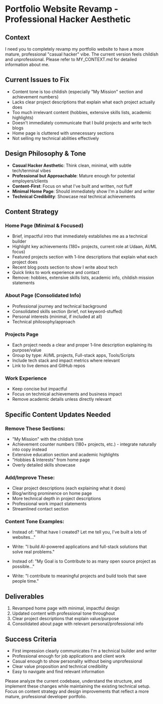 # Portfolio Website Revamp - Professional Hacker Aesthetic

## Context

I need you to completely revamp my portfolio website to have a more mature, professional "casual hacker" vibe. The current version feels childish and unprofessional. Please refer to MY_CONTEXT.md for detailed information about me.

## Current Issues to Fix

- Content tone is too childish (especially "My Mission" section and achievement numbers)
- Lacks clear project descriptions that explain what each project actually does
- Too much irrelevant content (hobbies, extensive skills lists, academic highlights)
- Doesn't immediately communicate that I build projects and write tech blogs
- Home page is cluttered with unnecessary sections
- Not selling my technical abilities effectively

## Design Philosophy & Tone

- **Casual Hacker Aesthetic**: Think clean, minimal, with subtle tech/terminal vibes
- **Professional but Approachable**: Mature enough for potential employers/clients
- **Content-First**: Focus on what I've built and written, not fluff
- **Minimal Home Page**: Should immediately show I'm a builder and writer
- **Technical Credibility**: Showcase real technical achievements

## Content Strategy

### Home Page (Minimal & Focused)

- Brief, impactful intro that immediately establishes me as a technical builder
- Highlight key achievements (180+ projects, current role at Udaan, AI/ML focus)
- Featured projects section with 1-line descriptions that explain what each project does
- Recent blog posts section to show I write about tech
- Quick links to work experience and contact
- Remove: hobbies, extensive skills lists, academic info, childish mission statements

### About Page (Consolidated Info)

- Professional journey and technical background
- Consolidated skills section (brief, not keyword-stuffed)
- Personal interests (minimal, if included at all)
- Technical philosophy/approach

### Projects Page

- Each project needs a clear and proper 1-line description explaining its purpose/value
- Group by type: AI/ML projects, Full-stack apps, Tools/Scripts
- Include tech stack and impact metrics where relevant
- Link to live demos and GitHub repos

### Work Experience

- Keep concise but impactful
- Focus on technical achievements and business impact
- Remove academic details unless directly relevant

## Specific Content Updates Needed

### Remove These Sections:

- "My Mission" with the childish tone
- Achievement counter numbers (180+ projects, etc.) - integrate naturally into copy instead
- Extensive education section and academic highlights
- "Hobbies & Interests" from home page
- Overly detailed skills showcase

### Add/Improve These:

- Clear project descriptions (each explaining what it does)
- Blog/writing prominence on home page
- More technical depth in project descriptions
- Professional work impact statements
- Streamlined contact section

### Content Tone Examples:

- Instead of: "What have I created? Let me tell you, I've built a lots of websites..."
- Write: "I build AI-powered applications and full-stack solutions that solve real problems."

- Instead of: "My Goal is to Contribute to as many open source project as possible..."
- Write: "I contribute to meaningful projects and build tools that save people time."

## Deliverables

1. Revamped home page with minimal, impactful design
2. Updated content with professional tone throughout
3. Clear project descriptions that explain value/purpose
4. Consolidated about page with relevant personal/professional info

## Success Criteria

- First impression clearly communicates I'm a technical builder and writer
- Professional enough for job applications and client work
- Casual enough to show personality without being unprofessional
- Clear value proposition and technical credibility
- Easy to navigate and find relevant information

Please analyze the current codebase, understand the structure, and implement these changes while maintaining the existing technical setup. Focus on content strategy and design improvements that reflect a more mature, professional developer portfolio.
